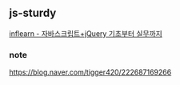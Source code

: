 ## js-sturdy

<a href="https://inf.run/dPZT">inflearn - 자바스크립트+jQuery 기초부터 실무까지</a>

### note

https://blog.naver.com/tigger420/222687169266
